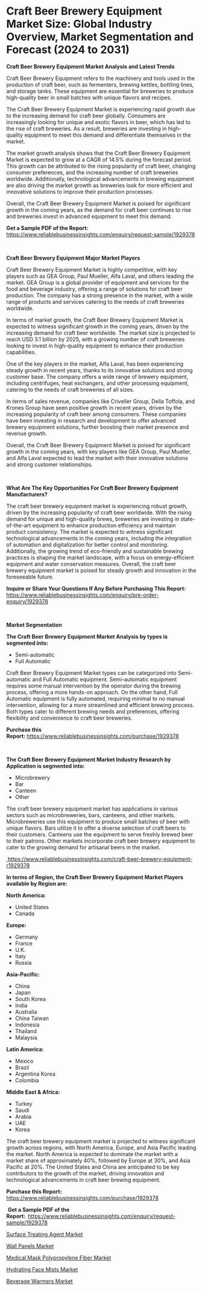 <p><h1>Craft Beer Brewery Equipment Market Size: Global Industry Overview, Market Segmentation and Forecast (2024 to 2031)</h1></p><p><strong>Craft Beer Brewery Equipment Market Analysis and Latest Trends</strong></p>
<p><p>Craft Beer Brewery Equipment refers to the machinery and tools used in the production of craft beer, such as fermenters, brewing kettles, bottling lines, and storage tanks. These equipment are essential for breweries to produce high-quality beer in small batches with unique flavors and recipes.</p><p>The Craft Beer Brewery Equipment Market is experiencing rapid growth due to the increasing demand for craft beer globally. Consumers are increasingly looking for unique and exotic flavors in beer, which has led to the rise of craft breweries. As a result, breweries are investing in high-quality equipment to meet this demand and differentiate themselves in the market.</p><p>The market growth analysis shows that the Craft Beer Brewery Equipment Market is expected to grow at a CAGR of 14.5% during the forecast period. This growth can be attributed to the rising popularity of craft beer, changing consumer preferences, and the increasing number of craft breweries worldwide. Additionally, technological advancements in brewing equipment are also driving the market growth as breweries look for more efficient and innovative solutions to improve their production processes.</p><p>Overall, the Craft Beer Brewery Equipment Market is poised for significant growth in the coming years, as the demand for craft beer continues to rise and breweries invest in advanced equipment to meet this demand.</p></p>
<p><strong>Get a Sample PDF of the Report:&nbsp;</strong> <a href="https://www.reliablebusinessinsights.com/enquiry/request-sample/1929378">https://www.reliablebusinessinsights.com/enquiry/request-sample/1929378</a></p>
<p>&nbsp;</p>
<p><strong>Craft Beer Brewery Equipment Major Market Players</strong></p>
<p><p>Craft Beer Brewery Equipment Market is highly competitive, with key players such as GEA Group, Paul Mueller, Alfa Laval, and others leading the market. GEA Group is a global provider of equipment and services for the food and beverage industry, offering a range of solutions for craft beer production. The company has a strong presence in the market, with a wide range of products and services catering to the needs of craft breweries worldwide.</p><p>In terms of market growth, the Craft Beer Brewery Equipment Market is expected to witness significant growth in the coming years, driven by the increasing demand for craft beer worldwide. The market size is projected to reach USD 3.1 billion by 2025, with a growing number of craft breweries looking to invest in high-quality equipment to enhance their production capabilities.</p><p>One of the key players in the market, Alfa Laval, has been experiencing steady growth in recent years, thanks to its innovative solutions and strong customer base. The company offers a wide range of brewery equipment, including centrifuges, heat exchangers, and other processing equipment, catering to the needs of craft breweries of all sizes.</p><p>In terms of sales revenue, companies like Criveller Group, Della Toffola, and Krones Group have seen positive growth in recent years, driven by the increasing popularity of craft beer among consumers. These companies have been investing in research and development to offer advanced brewery equipment solutions, further boosting their market presence and revenue growth.</p><p>Overall, the Craft Beer Brewery Equipment Market is poised for significant growth in the coming years, with key players like GEA Group, Paul Mueller, and Alfa Laval expected to lead the market with their innovative solutions and strong customer relationships.</p></p>
<p>&nbsp;</p>
<p><strong>What Are The Key Opportunities For Craft Beer Brewery Equipment Manufacturers?</strong></p>
<p><p>The craft beer brewery equipment market is experiencing robust growth, driven by the increasing popularity of craft beer worldwide. With the rising demand for unique and high-quality brews, breweries are investing in state-of-the-art equipment to enhance production efficiency and maintain product consistency. The market is expected to witness significant technological advancements in the coming years, including the integration of automation and digitalization for better control and monitoring. Additionally, the growing trend of eco-friendly and sustainable brewing practices is shaping the market landscape, with a focus on energy-efficient equipment and water conservation measures. Overall, the craft beer brewery equipment market is poised for steady growth and innovation in the foreseeable future.</p></p>
<p><strong>Inquire or Share Your Questions If Any Before Purchasing This Report:</strong> <a href="https://www.reliablebusinessinsights.com/enquiry/pre-order-enquiry/1929378">https://www.reliablebusinessinsights.com/enquiry/pre-order-enquiry/1929378</a></p>
<p>&nbsp;</p>
<p><strong>Market Segmentation</strong></p>
<p><strong>The Craft Beer Brewery Equipment Market Analysis by types is segmented into:</strong></p>
<p><ul><li>Semi-automatic</li><li>Full Automatic</li></ul></p>
<p><p>Craft Beer Brewery Equipment Market types can be categorized into Semi-automatic and Full Automatic equipment. Semi-automatic equipment requires some manual intervention by the operator during the brewing process, offering a more hands-on approach. On the other hand, Full Automatic equipment is fully automated, requiring minimal to no manual intervention, allowing for a more streamlined and efficient brewing process. Both types cater to different brewing needs and preferences, offering flexibility and convenience to craft beer breweries.</p></p>
<p><strong>Purchase this Report:&nbsp;</strong><a href="https://www.reliablebusinessinsights.com/purchase/1929378">https://www.reliablebusinessinsights.com/purchase/1929378</a></p>
<p>&nbsp;</p>
<p><strong>The Craft Beer Brewery Equipment Market Industry Research by Application is segmented into:</strong></p>
<p><ul><li>Microbrewery</li><li>Bar</li><li>Canteen</li><li>Other</li></ul></p>
<p><p>The craft beer brewery equipment market has applications in various sectors such as microbreweries, bars, canteens, and other markets. Microbreweries use this equipment to produce small batches of beer with unique flavors. Bars utilize it to offer a diverse selection of craft beers to their customers. Canteens use the equipment to serve freshly brewed beer to their patrons. Other markets incorporate craft beer brewery equipment to cater to the growing demand for artisanal beers in the market.</p></p>
<p><a href="https://www.reliablebusinessinsights.com/craft-beer-brewery-equipment-r1929378">&nbsp;https://www.reliablebusinessinsights.com/craft-beer-brewery-equipment-r1929378</a></p>
<p><strong>In terms of Region, the Craft Beer Brewery Equipment Market Players available by Region are:</strong></p>
<p>
    <p> <strong> North America: </strong>
        <ul>
            <li>United States</li>
            <li>Canada</li>
        </ul>
        </p> 
    <p> <strong> Europe: </strong>
        <ul>
            <li>Germany</li>
            <li>France</li>
            <li>U.K.</li>
            <li>Italy</li>
            <li>Russia</li>
        </ul>
        </p> 
    <p> <strong> Asia-Pacific: </strong>
        <ul>
            <li>China</li>
            <li>Japan</li>
            <li>South Korea</li>
            <li>India</li>
            <li>Australia</li>
            <li>China Taiwan</li>
            <li>Indonesia</li>
            <li>Thailand</li>
            <li>Malaysia</li>
        </ul>
        </p> 
    <p> <strong> Latin America: </strong>
        <ul>
            <li>Mexico</li>
            <li>Brazil</li>
            <li>Argentina Korea</li>
            <li>Colombia</li>
        </ul>
        </p> 
    <p> <strong> Middle East & Africa: </strong>
        <ul>
            <li>Turkey</li>
            <li>Saudi</li>
            <li>Arabia</li>
            <li>UAE</li>
            <li>Korea</li>
        </ul>
    </p>
    </p>
<p><p>The craft beer brewery equipment market is projected to witness significant growth across regions, with North America, Europe, and Asia Pacific leading the market. North America is expected to dominate the market with a market share of approximately 40%, followed by Europe at 30%, and Asia Pacific at 20%. The United States and China are anticipated to be key contributors to the growth of the market, driving innovation and technological advancements in craft beer brewing equipment.</p></p>
<p><strong>Purchase this Report: </strong><a href="https://www.reliablebusinessinsights.com/purchase/1929378">https://www.reliablebusinessinsights.com/purchase/1929378</a></p>
<p>&nbsp;<strong>Get a Sample PDF of the Report:&nbsp;&nbsp;</strong><a href="https://www.reliablebusinessinsights.com/enquiry/request-sample/1929378">https://www.reliablebusinessinsights.com/enquiry/request-sample/1929378</a></p>
<p><strong></strong></p>
<p><p><a href="https://www.linkedin.com/pulse/insights-surface-treating-agent-market-size-which-expanding-fubfe">Surface Treating Agent Market</a></p><p><a href="https://www.linkedin.com/pulse/global-wall-panels-market-size-trends-analysis-regional-outlook-ami2c">Wall Panels Market</a></p><p><a href="https://medium.com/@carol.alsopr44536/medical-mask-polypropylene-fiber-market-outlook-and-forecast-from-2024-to-2031-2b62f740ae5b">Medical Mask Polypropylene Fiber Market</a></p><p><a href="https://github.com/Gilanghao0/Market-Research-Report-List-1/blob/main/hydrating-face-mists-market.md">Hydrating Face Mists Market</a></p><p><a href="https://github.com/lukmanduiky01/Market-Research-Report-List-1/blob/main/beverage-warmers-market.md">Beverage Warmers Market</a></p></p>